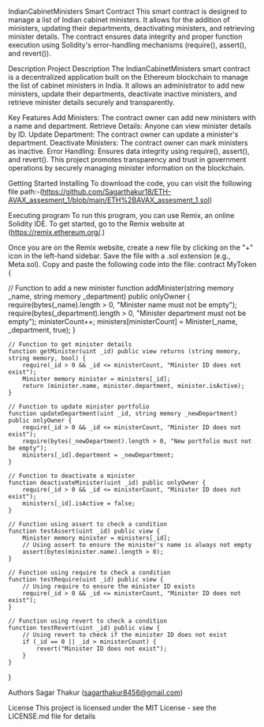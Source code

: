 IndianCabinetMinisters Smart Contract
This smart contract is designed to manage a list of Indian cabinet ministers. It allows for the addition of ministers, updating their departments, deactivating ministers, and retrieving minister details. The contract ensures data integrity and proper function execution using Solidity's error-handling mechanisms (require(), assert(), and revert()).

Description
Project Description
The IndianCabinetMinisters smart contract is a decentralized application built on the Ethereum blockchain to manage the list of cabinet ministers in India. It allows an administrator to add new ministers, update their departments, deactivate inactive ministers, and retrieve minister details securely and transparently.

Key Features
Add Ministers: The contract owner can add new ministers with a name and department.
Retrieve Details: Anyone can view minister details by ID.
Update Department: The contract owner can update a minister's department.
Deactivate Ministers: The contract owner can mark ministers as inactive.
Error Handling: Ensures data integrity using require(), assert(), and revert().
This project promotes transparency and trust in government operations by securely managing minister information on the blockchain.

Getting Started
Installing
To download the code, you can visit the following file path:-(https://github.com/Sagarthakur18/ETH-AVAX_assesment_1/blob/main/ETH%2BAVAX_assesment_1.sol)

Executing program
To run this program, you can use Remix, an online Solidity IDE. To get started, go to the Remix website at (https://remix.ethereum.org/.)

Once you are on the Remix website, create a new file by clicking on the "+" icon in the left-hand sidebar. Save the file with a .sol extension (e.g., Meta.sol). Copy and paste the following code into the file: contract MyToken {

 // Function to add a new minister
    function addMinister(string memory _name, string memory _department) public onlyOwner {
        require(bytes(_name).length > 0, "Minister name must not be empty");
        require(bytes(_department).length > 0, "Minister department must not be empty");
        ministerCount++;
        ministers[ministerCount] = Minister(_name, _department, true);
    }

    // Function to get minister details
    function getMinister(uint _id) public view returns (string memory, string memory, bool) {
        require(_id > 0 && _id <= ministerCount, "Minister ID does not exist");
        Minister memory minister = ministers[_id];
        return (minister.name, minister.department, minister.isActive);
    }

    // Function to update minister portfolio
    function updateDepartment(uint _id, string memory _newDepartment) public onlyOwner {
        require(_id > 0 && _id <= ministerCount, "Minister ID does not exist");
        require(bytes(_newDepartment).length > 0, "New portfolio must not be empty");
        ministers[_id].department = _newDepartment;
    }

    // Function to deactivate a minister
    function deactivateMinister(uint _id) public onlyOwner {
        require(_id > 0 && _id <= ministerCount, "Minister ID does not exist");
        ministers[_id].isActive = false;
    }

    // Function using assert to check a condition
    function testAssert(uint _id) public view {
        Minister memory minister = ministers[_id];
        // Using assert to ensure the minister's name is always not empty
        assert(bytes(minister.name).length > 0);
    }

    // Function using require to check a condition
    function testRequire(uint _id) public view {
        // Using require to ensure the minister ID exists
        require(_id > 0 && _id <= ministerCount, "Minister ID does not exist");
    }

    // Function using revert to check a condition
    function testRevert(uint _id) public view {
        // Using revert to check if the minister ID does not exist
        if (_id == 0 || _id > ministerCount) {
            revert("Minister ID does not exist");
        }
    }
}

Authors
Sagar Thakur (sagarthakur8456@gmail.com)

License
This project is licensed under the MIT License - see the LICENSE.md file for details
